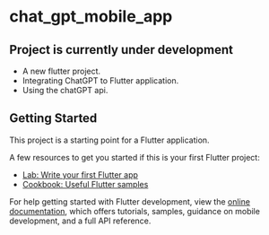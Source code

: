 # chat_gpt_mobile_app
## Project is currently under development

<ul><li>A new flutter project.</li>
<li>Integrating ChatGPT to Flutter application.</li>
  <li>Using the chatGPT api.</li></ul> 

## Getting Started

This project is a starting point for a Flutter application.

A few resources to get you started if this is your first Flutter project:

- [Lab: Write your first Flutter app](https://docs.flutter.dev/get-started/codelab)
- [Cookbook: Useful Flutter samples](https://docs.flutter.dev/cookbook)

For help getting started with Flutter development, view the
[online documentation](https://docs.flutter.dev/), which offers tutorials,
samples, guidance on mobile development, and a full API reference.
